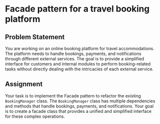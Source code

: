 # Facade pattern for a travel booking platform

## Problem Statement
You are working on an online booking platform for travel accommodations. The platform needs to handle bookings, payments, and notifications through different external services. The goal is to provide a simplified interface for customers and internal modules to perform booking-related tasks without directly dealing with the intricacies of each external service.

## Assignment
Your task is to implement the Facade pattern to refactor the existing `BookingManager` class. The `BookingManager` class has multiple dependencies and methods that handle bookings, payments, and notifications. Your goal is to create a facade class that provides a unified and simplified interface for these complex operations.
